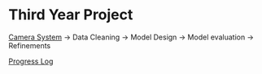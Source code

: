 # Third Year Project
[Camera System](https://github.com/AAP9002/Third-Year-Project/tree/main/camera-system) -> Data Cleaning -> Model Design -> Model evaluation -> Refinements

[Progress Log](https://github.com/AAP9002/Third-Year-Project/blob/main/progress-log.md)
